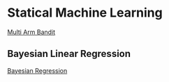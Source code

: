 # Statical Machine Learning

[Multi Arm Bandit](./Multi-Armed-Bandits.md)
## Bayesian Linear Regression

[Bayesian Regression](./Bayesian.md)

